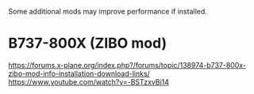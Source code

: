 Some additional mods may improve performance if installed.

# B737-800X (ZIBO mod)
https://forums.x-plane.org/index.php?/forums/topic/138974-b737-800x-zibo-mod-info-installation-download-links/
https://www.youtube.com/watch?v=-BSTzxvBi14
